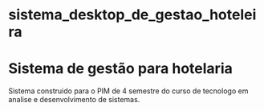 # sistema_desktop_de_gestao_hoteleira

<h1> Sistema de gestão para hotelaria</h1>

<p>Sistema construido para o PIM de 4 semestre do curso de tecnologo em analise e desenvolvimento de sistemas.
